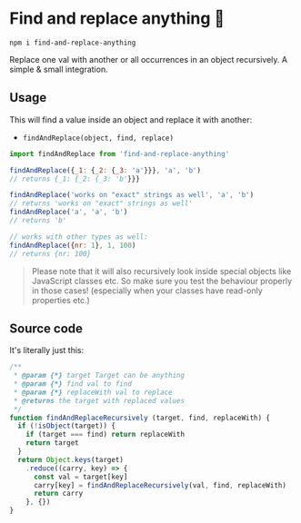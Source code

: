# Find and replace anything 🎣

```
npm i find-and-replace-anything
```

Replace one val with another or all occurrences in an object recursively. A simple & small integration.

## Usage

This will find a value inside an object and replace it with another:

- `findAndReplace(object, find, replace)`

```js
import findAndReplace from 'find-and-replace-anything'

findAndReplace({_1: {_2: {_3: 'a'}}}, 'a', 'b')
// returns {_1: {_2: {_3: 'b'}}}

findAndReplace('works on "exact" strings as well', 'a', 'b')
// returns 'works on "exact" strings as well'
findAndReplace('a', 'a', 'b')
// returns 'b'

// works with other types as well:
findAndReplace({nr: 1}, 1, 100)
// returns {nr: 100}
```

> Please note that it will also recursively look inside special objects like JavaScript classes etc. So make sure you test the behaviour properly in those cases! (especially when your classes have read-only properties etc.)

## Source code

It's literally just this:

```js
/**
 * @param {*} target Target can be anything
 * @param {*} find val to find
 * @param {*} replaceWith val to replace
 * @returns the target with replaced values
 */
function findAndReplaceRecursively (target, find, replaceWith) {
  if (!isObject(target)) {
    if (target === find) return replaceWith
    return target
  }
  return Object.keys(target)
    .reduce((carry, key) => {
      const val = target[key]
      carry[key] = findAndReplaceRecursively(val, find, replaceWith)
      return carry
    }, {})
}
```
